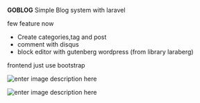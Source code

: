 **GOBLOG**
Simple Blog system with laravel

few feature now
 - Create categories,tag and post
 - comment with disqus
 - block editor with gutenberg wordpress (from library laraberg)

frontend just use bootstrap

![enter image description here](https://i.ibb.co/Xz9KCKN/Fire-Shot-Capture-115-Goblog-127-0-0-1.png)

![enter image description here](https://i.ibb.co/vscRvC6/Fire-Shot-Capture-113-Goblog-127-0-0-1.png)


